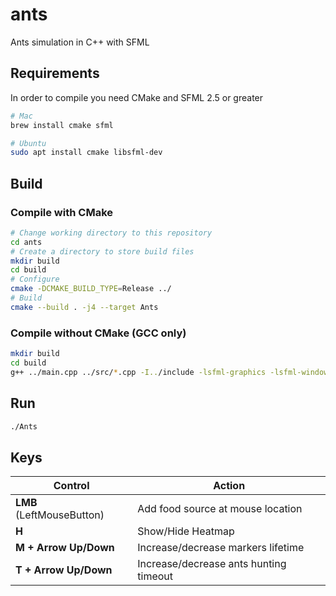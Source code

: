 # ants
Ants simulation in C++ with SFML

## Requirements
In order to compile you need CMake and SFML 2.5 or greater

```bash
# Mac
brew install cmake sfml

# Ubuntu
sudo apt install cmake libsfml-dev
```

## Build

### Compile with CMake
```bash
# Change working directory to this repository 
cd ants
# Create a directory to store build files
mkdir build
cd build
# Configure
cmake -DCMAKE_BUILD_TYPE=Release ../
# Build
cmake --build . -j4 --target Ants
```

### Compile without CMake (GCC only)

```bash
mkdir build
cd build
g++ ../main.cpp ../src/*.cpp -I../include -lsfml-graphics -lsfml-window -lsfml-system -std=c++17 -o Ants
```

## Run

```bash
./Ants
```

## Keys
| Control                   | Action                                 |
|---------------------------|----------------------------------------|
| **LMB** (LeftMouseButton) | Add food source at mouse location      |
| **H**                     | Show/Hide Heatmap                      |
| **M + Arrow Up/Down**     | Increase/decrease markers lifetime     |
| **T + Arrow Up/Down**     | Increase/decrease ants hunting timeout |


